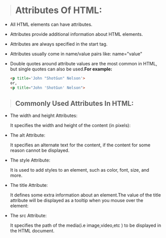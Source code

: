 > # Attributes Of HTML:

- All HTML elements can have attributes.

- Attributes provide additional information about HTML elements.

- Attributes are always specified in the start tag.

- Attributes usually come in name/value pairs like:     name="value"

- Double quotes around attribute values are the most common in HTML, but single quotes can also be used.__For example:__
    ```html
    <p title='John "ShotGun" Nelson'>
    or,
    <p title="John 'ShotGun' Nelson">    
    ```

> ## Commonly Used Attributes In HTML:

- The width and height Attributes:

    It specifies the width and height of the content (in pixels):

- The alt Attribute:

    It specifies an alternate text for the content, if the content for some reason cannot be displayed.

- The style Attribute:

    It is used to add styles to an element, such as color, font, size, and more.

- The title Attribute:

    It defines some extra information about an element.The value of the title attribute will be displayed as a tooltip when you mouse over the element:

- The src Attribute:

    It specifies the path of the media(i.e image,video,etc ) to be displayed in the HTML document.